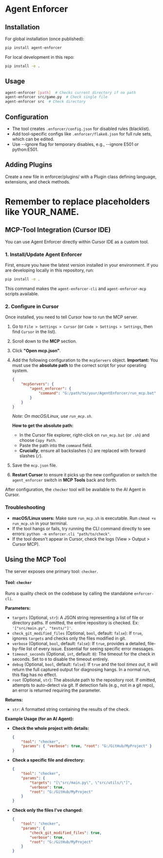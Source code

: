 # Agent Enforcer

## Installation

For global installation (once published):

```bash
pip install agent-enforcer
```

For local development in this repo:

```bash
pip install -e .
```

## Usage

```bash
agent-enforcer [path]  # Checks current directory if no path
agent-enforcer src/game.py  # Check single file
agent-enforcer src  # Check directory
```

## Configuration

-   The tool creates `.enforcer/config.json` for disabled rules (blacklist).
-   Add tool-specific configs like `.enforcer/flake8.json` for full rule sets, which can be edited.
-   Use --ignore flag for temporary disables, e.g., --ignore E501 or python:E501.

## Adding Plugins

Create a new file in enforcer/plugins/ with a Plugin class defining language, extensions, and check methods.

# Remember to replace placeholders like YOUR_NAME.

## MCP-Tool Integration (Cursor IDE)

You can use Agent Enforcer directly within Cursor IDE as a custom tool.

### 1. Install/Update Agent Enforcer

First, ensure you have the latest version installed in your environment. If you are developing locally in this repository, run:

```bash
pip install -e .
```

This command makes the `agent-enforcer-cli` and `agent-enforcer-mcp` scripts available.

### 2. Configure in Cursor

Once installed, you need to tell Cursor how to run the MCP server.

1.  Go to `File > Settings > Cursor` (or `Code > Settings > Settings`, then find `Cursor` in the list).
2.  Scroll down to the **MCP** section.
3.  Click **"Open mcp.json"**.
4.  Add the following configuration to the `mcpServers` object. **Important:** You must use the **absolute path** to the correct script for your operating system.

    ```json
    {
        "mcpServers": {
            "agent_enforcer": {
                "command": "G:/path/to/your/AgentEnforcer/run_mcp.bat"
            }
        }
    }
    ```

    _Note: On macOS/Linux, use `run_mcp.sh`._

    **How to get the absolute path:**

    -   In the Cursor file explorer, right-click on `run_mcp.bat` (or `.sh`) and choose `Copy Path`.
    -   Paste the path into the `command` field.
    -   **Crucially**, ensure all backslashes (`\`) are replaced with forward slashes (`/`).

5.  Save the `mcp.json` file.
6.  **Restart Cursor** to ensure it picks up the new configuration or switch the `agent_enforcer` switch in **MCP Tools** back and forth.

After configuration, the `checker` tool will be available to the AI Agent in Cursor.

### Troubleshooting

-   **macOS/Linux users:** Make sure `run_mcp.sh` is executable. Run `chmod +x run_mcp.sh` in your terminal.
-   If the tool hangs or fails, try running the CLI command directly to see errors: `python -m enforcer.cli "path/to/check"`.
-   If the tool doesn't appear in Cursor, check the logs (View > Output > Cursor MCP).

## Using the MCP Tool

The server exposes one primary tool: `checker`.

#### Tool: `checker`

Runs a quality check on the codebase by calling the standalone `enforcer-cli`.

**Parameters:**

-   `targets` (Optional, `str`): A JSON string representing a list of file or directory paths. If omitted, the entire repository is checked. Ex: `'["src/main.py", "tests/"]'`.
-   `check_git_modified_files` (Optional, `bool`, default: `false`): If `true`, ignores `targets` and checks only the files modified in git.
-   `verbose` (Optional, `bool`, default: `false`): If `true`, provides a detailed, file-by-file list of every issue. Essential for seeing specific error messages.
-   `timeout_seconds` (Optional, `int`, default: `0`): The timeout for the check in seconds. Set to `0` to disable the timeout entirely.
-   `debug` (Optional, `bool`, default: `false`): If `true` and the tool _times out_, it will return the full captured output for diagnosing hangs. In a normal run, this flag has no effect.
-   `root` (Optional, `str`): The absolute path to the repository root. If omitted, attempts to auto-detect via git. If detection fails (e.g., not in a git repo), an error is returned requiring the parameter.

**Returns:**

-   `str`: A formatted string containing the results of the check.

**Example Usage (for an AI Agent):**

-   **Check the whole project with details:**
    ```json
    {
        "tool": "checker",
        "params": { "verbose": true, "root": "G:/GitHub/MyProject" }
    }
    ```
-   **Check a specific file and directory:**
    ```json
    {
        "tool": "checker",
        "params": {
            "targets": "[\"src/main.py\", \"src/utils/\"]",
            "verbose": true,
            "root": "G:/GitHub/MyProject"
        }
    }
    ```
-   **Check only the files I've changed:**
    ```json
    {
        "tool": "checker",
        "params": {
            "check_git_modified_files": true,
            "verbose": true,
            "root": "G:/GitHub/MyProject"
        }
    }
    ```
